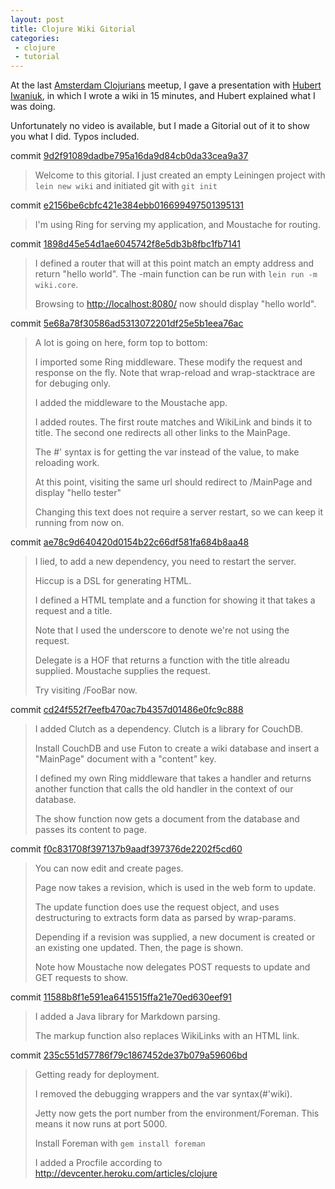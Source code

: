 ```yaml
---
layout: post
title: Clojure Wiki Gitorial
categories:
 - clojure
 - tutorial
---
```


At the last [Amsterdam Clojurians][1] meetup, I gave a presentation with [Hubert Iwaniuk][2], in which I wrote a wiki in 15 minutes, and Hubert explained what I was doing.

Unfortunately no video is available, but I made a Gitorial out of it to show you what I did. Typos included.

[1]: http://groups.google.com/group/amsterdam-clojurians
[2]: https://twitter.com/neotyk

commit [9d2f91089dadbe795a16da9d84cb0da33cea9a37](https://github.com/pepijndevos/Clojure-Micro-Wiki/commit/9d2f91089dadbe795a16da9d84cb0da33cea9a37)



> Welcome to this gitorial. I just created an empty Leiningen project with
> `lein new wiki` and initiated git with `git init`

commit [e2156be6cbfc421e384ebb016699497501395131](https://github.com/pepijndevos/Clojure-Micro-Wiki/commit/e2156be6cbfc421e384ebb016699497501395131)



> I'm using Ring for serving my application, and Moustache for routing.

commit [1898d45e54d1ae6045742f8e5db3b8fbc1fb7141](https://github.com/pepijndevos/Clojure-Micro-Wiki/commit/1898d45e54d1ae6045742f8e5db3b8fbc1fb7141)



> I defined a router that will at this point match an empty address and
> return "hello world". The -main function can be run with `lein run -m
> wiki.core`.
> 
> Browsing to <http://localhost:8080/> now should display "hello world".

commit [5e68a78f30586ad5313072201df25e5b1eea76ac](https://github.com/pepijndevos/Clojure-Micro-Wiki/commit/5e68a78f30586ad5313072201df25e5b1eea76ac)



> A lot is going on here, form top to bottom:
> 
> I imported some Ring middleware. These modify the request and response on the fly.
> Note that wrap-reload and wrap-stacktrace are for debuging only.
> 
> I added the middleware to the Moustache app.
> 
> I added routes. The first route matches and WikiLink and binds it to
> title. The second one redirects all other links to the MainPage.
> 
> The #' syntax is for getting the var instead of the value, to make
> reloading work.
> 
> At this point, visiting the same url should redirect to /MainPage and
> display "hello tester"
> 
> Changing this text does not require a server restart, so we can keep it
> running from now on.

commit [ae78c9d640420d0154b22c66df581fa684b8aa48](https://github.com/pepijndevos/Clojure-Micro-Wiki/commit/ae78c9d640420d0154b22c66df581fa684b8aa48)



> I lied, to add a new dependency, you need to restart the server.
> 
> Hiccup is a DSL for generating HTML.
> 
> I defined a HTML template and a function for showing it that takes a
> request and a title.
> 
> Note that I used the underscore to denote we're not using the request.
> 
> Delegate is a HOF that returns a function with the title alreadu
> supplied. Moustache supplies the request.
> 
> Try visiting /FooBar now.

commit [cd24f552f7eefb470ac7b4357d01486e0fc9c888](https://github.com/pepijndevos/Clojure-Micro-Wiki/commit/cd24f552f7eefb470ac7b4357d01486e0fc9c888)



> I added Clutch as a dependency. Clutch is a library for CouchDB.
> 
> Install CouchDB and use Futon to create a wiki database and insert a
> "MainPage" document with a "content" key.
> 
> I defined my own Ring middleware that takes a handler and returns
> another function that calls the old handler in the context of our
> database.
> 
> The show function now gets a document from the database and passes its
> content to page.

commit [f0c831708f397137b9aadf397376de2202f5cd60](https://github.com/pepijndevos/Clojure-Micro-Wiki/commit/f0c831708f397137b9aadf397376de2202f5cd60)



> You can now edit and create pages.
> 
> Page now takes a revision, which is used in the web form to update.
> 
> The update function does use the request object, and uses destructuring
> to extracts form data as parsed by wrap-params.
> 
> Depending if a revision was supplied, a new document is created or an
> existing one updated. Then, the page is shown.
> 
> Note how Moustache now delegates POST requests to update and GET
> requests to show.

commit [11588b8f1e591ea6415515ffa21e70ed630eef91](https://github.com/pepijndevos/Clojure-Micro-Wiki/commit/11588b8f1e591ea6415515ffa21e70ed630eef91)



> I added a Java library for Markdown parsing.
> 
> The markup function also replaces WikiLinks with an HTML link.

commit [235c551d57786f79c1867452de37b079a59606bd](https://github.com/pepijndevos/Clojure-Micro-Wiki/commit/235c551d57786f79c1867452de37b079a59606bd)



> Getting ready for deployment.
> 
> I removed the debugging wrappers and the var syntax(#'wiki).
> 
> Jetty now gets the port number from the environment/Foreman. This means
> it now runs at port 5000.
> 
> Install Foreman with `gem install foreman`
> 
> I added a Procfile according to
> <http://devcenter.heroku.com/articles/clojure>
